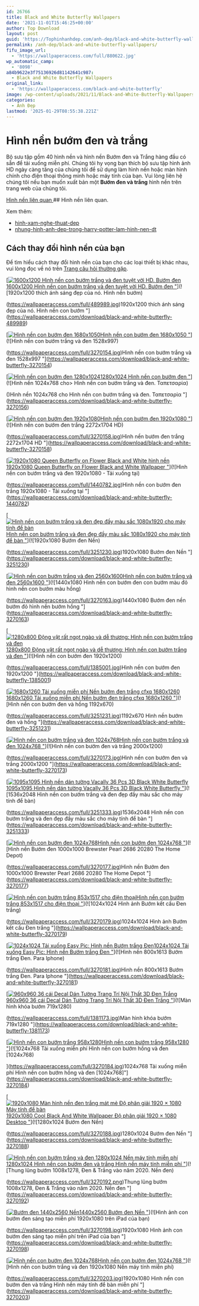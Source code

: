```yaml
---
id: 26766
title: Black and White Butterfly Wallpapers
date: '2021-11-01T15:46:25+00:00'
author: Top Download
layout: post
guid: 'https://Tophinhanhdep.com/anh-dep/black-and-white-butterfly-wallpapers/'
permalink: /anh-dep/black-and-white-butterfly-wallpapers/
fifu_image_url:
  - 'https://wallpaperaccess.com/full/880622.jpg'
wp_automatic_camp:
  - '8098'
a84b9622e3f75136926d81142641c987:
  - Black and White Butterfly Wallpapers
original_link:
  - 'https://wallpaperaccess.com/black-and-white-butterfly'
image: /wp-content/uploads/2021/11/Black-and-White-Butterfly-Wallpapers.jpg
categories:
  - Ảnh Đẹp
lastmod: '2025-01-29T08:55:38.221Z'
---
```

# Hình nền bướm đen và trắng

Bộ sưu tập gồm 40 hình nền và hình nền Bướm đen và Trắng hàng đầu có sẵn để tải xuống miễn phí. Chúng tôi hy vọng bạn thích bộ sưu tập hình ảnh HD ngày càng tăng của chúng tôi để sử dụng làm hình nền hoặc màn hình chính cho điện thoại thông minh hoặc máy tính của bạn. Vui lòng liên hệ chúng tôi nếu bạn muốn xuất bản một **Bướm đen và trắng** hình nền trên trang web của chúng tôi.

[Hình nền liên quan ](#related) ## Hình nền liên quan.

   
 Xem thêm:

   
- [hinh-xam-nghe-thuat-dep](https://tophinhanhdep.com/hinh-xam-dep/hinh-xam-nghe-thuat-dep/)
- [nhung-hinh-anh-dep-trong-harry-potter-lam-hinh-nen-dt](https://tophinhanhdep.com/hinh-nen-dep/nhung-hinh-anh-dep-trong-harry-potter-lam-hinh-nen-dt/)

## Cách thay đổi hình nền của bạn

Để tìm hiểu cách thay đổi hình nền của bạn cho các loại thiết bị khác nhau, vui lòng đọc về nó trên [Trang câu hỏi thường gặp](https://tophinhanhdep.com/faq/).

  
[[![1600x1200 Hình nền con bướm trắng và đen tuyệt vời HD.  Bướm đen](https://wallpaperaccess.com/full/880622.jpg)1600x1200 Hình nền con bướm trắng và đen tuyệt vời HD. Bướm đen "](https://wallpaperaccess.com/download/black-and-white-butterfly-880622)](![1920x1200 thích ánh sáng đẹp của nó.  Hình nền bướm)

(https://wallpaperaccess.com/full/489989.jpg)1920x1200 thích ánh sáng đẹp của nó. Hình nền con bướm "](https://wallpaperaccess.com/download/black-and-white-butterfly-489989)

[[![Hình nền con bướm đen 1680x1050](https://wallpaperaccess.com/full/489982.jpg)Hình nền con bướm đen 1680x1050 "](https://wallpaperaccess.com/download/black-and-white-butterfly-489982)](![Hình nền con bướm trắng và đen 1528x997)

(https://wallpaperaccess.com/full/3270154.jpg)Hình nền con bướm trắng và đen 1528x997 "](https://wallpaperaccess.com/download/black-and-white-butterfly-3270154)

[[![Hình nền con bướm đen 1280x1024](https://wallpaperaccess.com/full/3270155.jpg)1280x1024 Hình nền con bướm đen "](https://wallpaperaccess.com/download/black-and-white-butterfly-3270155)](![Hình nền 1024x768 cho> Hình nền con bướm trắng và đen.  Ταπετσαρία)

()Hình nền 1024x768 cho Hình nền con bướm trắng và đen. Ταπετσαρία "](https://wallpaperaccess.com/download/black-and-white-butterfly-3270156)

[[![Hình nền con bướm đen 1920x1080](https://wallpaperaccess.com/full/1385004.jpg)Hình nền con bướm đen 1920x1080 "](https://wallpaperaccess.com/download/black-and-white-butterfly-1385004)](![Hình nền con bướm đen trắng 2272x1704 HD)

(https://wallpaperaccess.com/full/3270158.jpg)Hình nền bướm đen trắng 2272x1704 HD "](https://wallpaperaccess.com/download/black-and-white-butterfly-3270158)

[[![1920x1080 Queen Butterfly on Flower Black and White hình nền](https://wallpaperaccess.com/full/1440960.jpg)1920x1080 Queen Butterfly on Flower Black and White Wallpaper "](https://wallpaperaccess.com/download/black-and-white-butterfly-1440960)](![Hình nền con bướm trắng và đen 1920x1080 - Tải xuống tại)

(https://wallpaperaccess.com/full/1440782.jpg)Hình nền con bướm đen trắng 1920x1080 - Tải xuống tại "](https://wallpaperaccess.com/download/black-and-white-butterfly-1440782)

[[![Hình nền con bướm trắng và đen đẹp đầy màu sắc 1080x1920 cho máy tính để bàn](https://wallpaperaccess.com/full/2688865.jpg)Hình nền con bướm trắng và đen đẹp đầy màu sắc 1080x1920 cho máy tính để bàn "](https://wallpaperaccess.com/download/black-and-white-butterfly-2688865)](![1920x1080 Bướm đen Nền)

(https://wallpaperaccess.com/full/3251230.jpg)1920x1080 Bướm đen Nền "](https://wallpaperaccess.com/download/black-and-white-butterfly-3251230)

[[![Hình nền con bướm trắng và đen 2560x1600](https://wallpaperaccess.com/full/490017.jpg)Hình nền con bướm trắng và đen 2560x1600 "](https://wallpaperaccess.com/download/black-and-white-butterfly-490017)](![1440x1080 Hình nền con bướm đen con bướm màu đỏ hình nền con bướm màu hồng)

(https://wallpaperaccess.com/full/3270163.jpg)1440x1080 Bướm đen nền bướm đỏ hình nền bướm hồng "](https://wallpaperaccess.com/download/black-and-white-butterfly-3270163)

[[![1280x800 Động vật rất ngọt ngào và dễ thương: Hình nền con bướm trắng và đen](https://wallpaperaccess.com/full/490058.jpg)1280x800 Động vật rất ngọt ngào và dễ thương: Hình nền con bướm trắng và đen "](https://wallpaperaccess.com/download/black-and-white-butterfly-490058)](![Hình nền con bướm đen 1920x1200)

(https://wallpaperaccess.com/full/1385001.jpg)Hình nền con bướm đen 1920x1200 "](https://wallpaperaccess.com/download/black-and-white-butterfly-1385001)

[[![1680x1260 Tải xuống miễn phí Nền bướm đen trắng cfxq 1680x1260](https://wallpaperaccess.com/full/3270167.jpg)1680x1260 Tải xuống miễn phí Nền bướm đen trắng cfxq 1680x1260 "](https://wallpaperaccess.com/download/black-and-white-butterfly-3270167)](![Hình nền con bướm đen và hồng 1192x670)

(https://wallpaperaccess.com/full/3251231.jpg)1192x670 Hình nền bướm đen và hồng "](https://wallpaperaccess.com/download/black-and-white-butterfly-3251231)

[[![Hình nền con bướm trắng và đen 1024x768](https://wallpaperaccess.com/full/1440850.jpg)Hình nền con bướm trắng và đen 1024x768 "](https://wallpaperaccess.com/download/black-and-white-butterfly-1440850)](![Hình nền con bướm đen và trắng 2000x1200)

(https://wallpaperaccess.com/full/3270173.jpg)Hình nền con bướm đen và trắng 2000x1200 "](https://wallpaperaccess.com/download/black-and-white-butterfly-3270173)

[[![1095x1095 Hình nền dán tường Vacally 36 Pcs 3D Black White Butterfly](https://wallpaperaccess.com/full/3270174.jpg)1095x1095 Hình nền dán tường Vacally 36 Pcs 3D Black White Butterfly "](https://wallpaperaccess.com/download/black-and-white-butterfly-3270174)](![1536x2048 Hình nền con bướm trắng và đen đẹp đầy màu sắc cho máy tính để bàn)

(https://wallpaperaccess.com/full/3251333.jpg)1536x2048 Hình nền con bướm trắng và đen đẹp đầy màu sắc cho máy tính để bàn "](https://wallpaperaccess.com/download/black-and-white-butterfly-3251333)

[[![Hình nền con bướm đen 1024x768](https://wallpaperaccess.com/full/3270176.jpg)Hình nền con bướm đen 1024x768 "](https://wallpaperaccess.com/download/black-and-white-butterfly-3270176)](![Hình nền Bướm đen 1000x1000 Brewster Pearl 2686 20280 The Home Depot)

(https://wallpaperaccess.com/full/3270177.jpg)Hình nền Bướm đen 1000x1000 Brewster Pearl 2686 20280 The Home Depot "](https://wallpaperaccess.com/download/black-and-white-butterfly-3270177)

[[![Hình nền con bướm trắng 853x1517 cho điện thoại](https://wallpaperaccess.com/full/3236916.jpg)Hình nền con bướm trắng 853x1517 cho điện thoại "](https://wallpaperaccess.com/download/black-and-white-butterfly-3236916)](![1024x1024 Hình ảnh Bướm kết cấu Đen trắng)

(https://wallpaperaccess.com/full/3270179.jpg)1024x1024 Hình ảnh Bướm kết cấu Đen trắng "](https://wallpaperaccess.com/download/black-and-white-butterfly-3270179)

[[![1024x1024 Tải xuống Easy Pic: Hình nền Bướm trắng Đen](https://wallpaperaccess.com/full/3270180.jpg)1024x1024 Tải xuống Easy Pic: Hình nền Bướm trắng Đen "](https://wallpaperaccess.com/download/black-and-white-butterfly-3270180)](![Hình nền 800x1613 Bướm trắng Đen.  Para Iphone)

(https://wallpaperaccess.com/full/3270181.jpg)Hình nền 800x1613 Bướm trắng Đen. Para Iphone "](https://wallpaperaccess.com/download/black-and-white-butterfly-3270181)

[[![960x960 36 cái Decal Dán Tường Trang Trí Nội Thất 3D Đen Trắng](https://wallpaperaccess.com/full/3270182.jpg)960x960 36 cái Decal Dán Tường Trang Trí Nội Thất 3D Đen Trắng "](https://wallpaperaccess.com/download/black-and-white-butterfly-3270182)](![Màn hình khóa bướm 719x1280)

(https://wallpaperaccess.com/full/1381173.jpg)Màn hình khóa bướm 719x1280 "](https://wallpaperaccess.com/download/black-and-white-butterfly-1381173)

[[![Hình nền con bướm trắng 958x1280](https://wallpaperaccess.com/full/3270183.jpg)Hình nền con bướm trắng 958x1280 "](https://wallpaperaccess.com/download/black-and-white-butterfly-3270183)](![1024x768 Tải xuống miễn phí Hình nền con bướm hồng và đen [1024x768)

](https://wallpaperaccess.com/full/3270184.jpg)1024x768 Tải xuống miễn phí Hình nền con bướm hồng và đen \[1024x768\]"](https://wallpaperaccess.com/download/black-and-white-butterfly-3270184)

[[![1920x1080 Màn hình nền đen trắng mát mẻ Độ phân giải 1920 × 1080 Máy tính để bàn](https://wallpaperaccess.com/full/3270187.jpg)1920x1080 Cool Black And White Wallpaper Độ phân giải 1920 × 1080 Desktop "](https://wallpaperaccess.com/download/black-and-white-butterfly-3270187)](![1280x1024 Bướm đen Nền)

(https://wallpaperaccess.com/full/3270188.jpg)1280x1024 Bướm đen Nền "](https://wallpaperaccess.com/download/black-and-white-butterfly-3270188)

[[![Hình nền con bướm trắng và đen 1280x1024 Nền máy tính miễn phí](https://wallpaperaccess.com/full/3270191.jpg)1280x1024 Hình nền con bướm đen và trắng Hình nền máy tính miễn phí "](https://wallpaperaccess.com/download/black-and-white-butterfly-3270191)](![Thung lũng bướm 1008x1278, Đen & Trắng vào năm 2020. Nền đen)

(https://wallpaperaccess.com/full/3270192.png)Thung lũng bướm 1008x1278, Đen &amp; Trắng vào năm 2020. Nền đen "](https://wallpaperaccess.com/download/black-and-white-butterfly-3270192)

[[![Bướm đen 1440x2560 Nền](https://wallpaperaccess.com/full/3270195.jpg)1440x2560 Bướm đen Nền "](https://wallpaperaccess.com/download/black-and-white-butterfly-3270195)](![Hình ảnh con bướm đen sáng tạo miễn phí 1920x1080 trên iPad của bạn)

(https://wallpaperaccess.com/full/3270198.jpg)1920x1080 Hình ảnh con bướm đen sáng tạo miễn phí trên iPad của bạn "](https://wallpaperaccess.com/download/black-and-white-butterfly-3270198)

[[![Hình nền con bướm đen 1024x768](https://wallpaperaccess.com/full/3270200.jpg)Hình nền con bướm đen 1024x768 "](https://wallpaperaccess.com/download/black-and-white-butterfly-3270200)](![Hình nền con bướm trắng và đen 1920x1080 Nền máy tính miễn phí)

(https://wallpaperaccess.com/full/3270203.jpg)1920x1080 Hình nền con bướm đen và trắng Hình nền máy tính để bàn miễn phí "](https://wallpaperaccess.com/download/black-and-white-butterfly-3270203)

